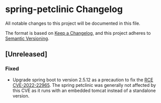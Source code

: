 # spring-petclinic Changelog

All notable changes to this project will be documented in this file.

The format is based on [Keep a Changelog](https://keepachangelog.com/en/1.0.0/),
and this project adheres to [Semantic Versioning](https://semver.org/spec/v2.0.0.html).

## [Unreleased]
### Fixed
- Upgrade spring boot to version 2.5.12 as a precaution to fix the [RCE CVE-2022-22965]( https://nvd.nist.gov/vuln/detail/CVE-2022-22965). The spring petclinic was generally not affected by this CVE as it runs with an embedded tomcat instead of a standalone version.
